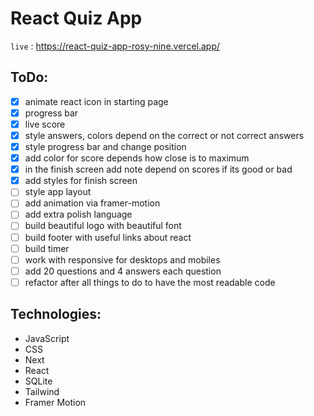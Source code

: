 # React Quiz App

`live` : <https://react-quiz-app-rosy-nine.vercel.app/>

## ToDo:

- [x] animate react icon in starting page
- [x] progress bar
- [x] live score
- [x] style answers, colors depend on the correct or not correct answers
- [x] style progress bar and change position
- [x] add color for score depends how close is to maximum
- [x] in the finish screen add note depend on scores if its good or bad
- [x] add styles for finish screen
- [ ] style app layout
- [ ] add animation via framer-motion
- [ ] add extra polish language
- [ ] build beautiful logo with beautiful font
- [ ] build footer with useful links about react
- [ ] build timer
- [ ] work with responsive for desktops and mobiles
- [ ] add 20 questions and 4 answers each question
- [ ] refactor after all things to do to have the most readable code

## Technologies:

- JavaScript
- CSS
- Next
- React
- SQLite
- Tailwind
- Framer Motion
